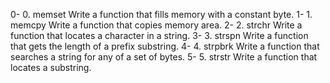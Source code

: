 0-	0. memset  Write a function that fills memory with a constant byte.
1-	1. memcpy  Write a function that copies memory area.
2-	2. strchr  Write a function that locates a character in a string.
3-	3. strspn  Write a function that gets the length of a prefix substring.
4-	4. strpbrk Write a function that searches a string for any of a set of bytes.
5-	5. strstr  Write a function that locates a substring.
